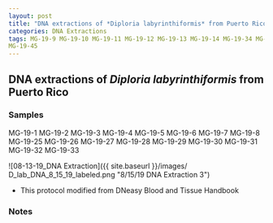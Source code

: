 ```yaml
---
layout: post
title: "DNA extractions of *Diploria labyrinthiformis* from Puerto Rico "
categories: DNA Extractions
tags: MG-19-9 MG-19-10 MG-19-11 MG-19-12 MG-19-13 MG-19-14 MG-19-34 MG-19-35 MG-19-36 MG-19-37 MG-19-38 MG-19-39 MG-19-40 MG-19-41 MG-19-42 MG-19-43 MG-19-44
MG-19-45
---
```


## DNA extractions of *Diploria labyrinthiformis* from Puerto Rico

### Samples

MG-19-1 MG-19-2 MG-19-3 MG-19-4 MG-19-5 MG-19-6 MG-19-7 MG-19-8 MG-19-25 MG-19-26 MG-19-27 MG-19-28 MG-19-29 MG-19-30 MG-19-31 MG-19-32 MG-19-33

![08-13-19_DNA Extraction]({{ site.baseurl }}/images/ 	D_lab_DNA_8_15_19_labeled.png "8/15/19 DNA Extraction 3")

* This protocol modified from DNeasy Blood and Tissue Handbook

### Notes
